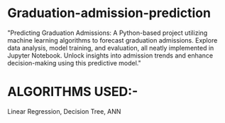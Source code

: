 # Graduation-admission-prediction
"Predicting Graduation Admissions: A Python-based project utilizing machine learning algorithms to forecast graduation admissions. Explore data analysis, model training, and evaluation, all neatly implemented in Jupyter Notebook. Unlock insights into admission trends and enhance decision-making using this predictive model."
# ALGORITHMS USED:-
Linear Regression, 
Decision Tree,
ANN

